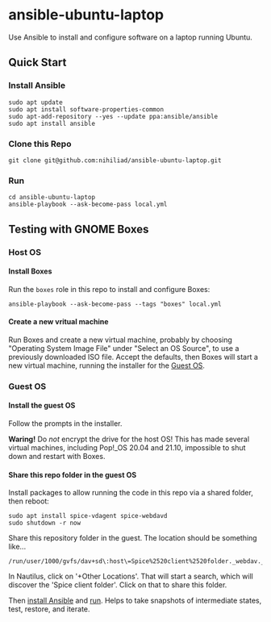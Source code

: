 # ansible-ubuntu-laptop

Use Ansible to install and configure software on a laptop running Ubuntu.

## Quick Start

### Install Ansible

```
sudo apt update
sudo apt install software-properties-common
sudo apt-add-repository --yes --update ppa:ansible/ansible
sudo apt install ansible
```

### Clone this Repo

```
git clone git@github.com:nihiliad/ansible-ubuntu-laptop.git
```

### Run

```
cd ansible-ubuntu-laptop
ansible-playbook --ask-become-pass local.yml
```

## Testing with GNOME Boxes

### Host OS


#### Install Boxes

Run the `boxes` role in this repo to install and configure Boxes:

```
ansible-playbook --ask-become-pass --tags "boxes" local.yml
```

#### Create a new vritual machine

Run Boxes and create a new virtual machine, probably by choosing "Operating System Image
File" under "Select an OS Source", to use a previously downloaded ISO file. Accept the
defaults, then Boxes will start a new virtual machine, running the installer for the
[Guest OS](#guest-os).

### Guest OS

#### Install the guest OS

Follow the prompts in the installer.

**Waring!** Do _not_ encrypt the drive for the host OS! This has made several virtual
machines, including Pop!_OS 20.04 and 21.10, impossible to shut down and restart with Boxes.

#### Share this repo folder in the guest OS

Install packages to allow running the code in this repo via a shared folder, then reboot:

```
sudo apt install spice-vdagent spice-webdavd
sudo shutdown -r now
```

Share this repository folder in the guest. The location should be something like...

```
/run/user/1000/gvfs/dav+sd\:host\=Spice%2520client%2520folder._webdav._tcp.local/
```

In Nautilus, click on '+Other Locations'. That will start a search, which will discover the 'Spice client folder'. Click on that to share this folder.

Then [install Ansible](#install-ansible) and [run](#run). Helps to take snapshots of intermediate states, test, restore, and iterate.
